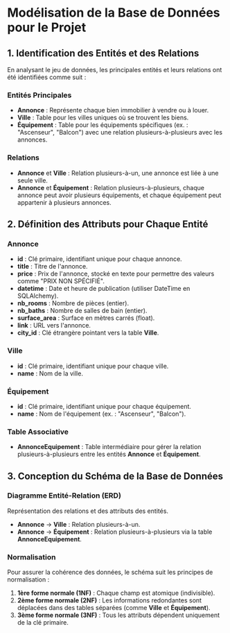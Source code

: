 # Modélisation de la Base de Données pour le Projet

## 1. Identification des Entités et des Relations

En analysant le jeu de données, les principales entités et leurs relations ont été identifiées comme suit :

### Entités Principales
- **Annonce** : Représente chaque bien immobilier à vendre ou à louer.
- **Ville** : Table pour les villes uniques où se trouvent les biens.
- **Équipement** : Table pour les équipements spécifiques (ex. : "Ascenseur", "Balcon") avec une relation plusieurs-à-plusieurs avec les annonces.

### Relations
- **Annonce** et **Ville** : Relation plusieurs-à-un, une annonce est liée à une seule ville.
- **Annonce** et **Équipement** : Relation plusieurs-à-plusieurs, chaque annonce peut avoir plusieurs équipements, et chaque équipement peut appartenir à plusieurs annonces.

## 2. Définition des Attributs pour Chaque Entité

### Annonce
- **id** : Clé primaire, identifiant unique pour chaque annonce.
- **title** : Titre de l'annonce.
- **price** : Prix de l'annonce, stocké en texte pour permettre des valeurs comme "PRIX NON SPÉCIFIÉ".
- **datetime** : Date et heure de publication (utiliser DateTime en SQLAlchemy).
- **nb_rooms** : Nombre de pièces (entier).
- **nb_baths** : Nombre de salles de bain (entier).
- **surface_area** : Surface en mètres carrés (float).
- **link** : URL vers l'annonce.
- **city_id** : Clé étrangère pointant vers la table **Ville**.

### Ville
- **id** : Clé primaire, identifiant unique pour chaque ville.
- **name** : Nom de la ville.

### Équipement
- **id** : Clé primaire, identifiant unique pour chaque équipement.
- **name** : Nom de l'équipement (ex. : "Ascenseur", "Balcon").

### Table Associative
- **AnnonceEquipement** : Table intermédiaire pour gérer la relation plusieurs-à-plusieurs entre les entités **Annonce** et **Équipement**.

## 3. Conception du Schéma de la Base de Données

### Diagramme Entité-Relation (ERD)
Représentation des relations et des attributs des entités. 

- **Annonce** → **Ville** : Relation plusieurs-à-un.
- **Annonce** → **Équipement** : Relation plusieurs-à-plusieurs via la table **AnnonceEquipement**.

### Normalisation
Pour assurer la cohérence des données, le schéma suit les principes de normalisation :

1. **1ère forme normale (1NF)** : Chaque champ est atomique (indivisible).
2. **2ème forme normale (2NF)** : Les informations redondantes sont déplacées dans des tables séparées (comme **Ville** et **Équipement**).
3. **3ème forme normale (3NF)** : Tous les attributs dépendent uniquement de la clé primaire.
